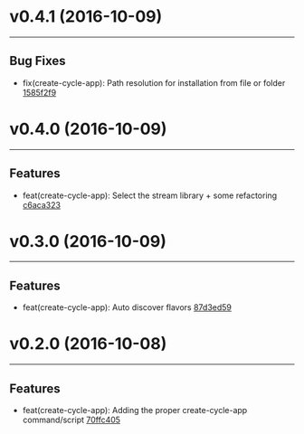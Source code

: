 # v0.4.1 (2016-10-09)
---


## Bug Fixes

- fix(create-cycle-app): Path resolution for installation from file or folder [1585f2f9](https://github.com/geovanisouza92/create-cycle-app/commits/1585f2f9d9a524d6fb57a82dd3206b568f30dc37)


# v0.4.0 (2016-10-09)
---


## Features

- feat(create-cycle-app): Select the stream library + some refactoring [c6aca323](https://github.com/geovanisouza92/create-cycle-app/commits/c6aca323e12acefdb868f9504d22b808635f2fe3)


# v0.3.0 (2016-10-09)
---


## Features

- feat(create-cycle-app): Auto discover flavors [87d3ed59](https://github.com/geovanisouza92/create-cycle-app/commits/87d3ed599bea37164d5aadf912836357c96dfe53)


# v0.2.0 (2016-10-08)
---


## Features

- feat(create-cycle-app): Adding the proper create-cycle-app command/script [70ffc405](https://github.com/geovanisouza92/create-cycle-app/commits/70ffc405e4a26dffafc6b75d7ff091df94c81bc7)



